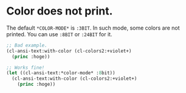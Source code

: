 # Color does not print.
The default `*COLOR-MODE*` is `:3BIT`.
In such mode, some colors are not printed.
You can use `:8BIT` or `:24BIT` for it.

```lisp
;; Bad example.
(cl-ansi-text:with-color (cl-colors2:+violet+)
  (princ :hoge))

;; Works fine!
(let ((cl-ansi-text:*color-mode* :8bit))
  (cl-ansi-text:with-color (cl-colors2:+violet+)
    (princ :hoge))
```

